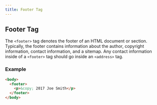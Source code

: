 ```yaml
---
title: Footer Tag
---
```

## Footer Tag

The `<footer>` tag denotes the footer of an HTML document or section. Typically, the footer contains information about the author, copyright information, contact information, and a sitemap. Any contact information inside of a `<footer>` tag should go inside an `<address>` tag.

### Example
```html
<body>
  <footer>
    <p>&copy; 2017 Joe Smith</p>
  </footer>
</body>
```
